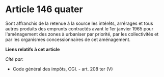 # Article 146 quater

Sont affranchis de la retenue à la source les intérêts, arrérages et tous autres produits des emprunts contractés avant le
1er janvier 1965 pour l'aménagement des zones à urbaniser par priorité, par les collectivités et par les organismes
concessionnaires de cet aménagement.

**Liens relatifs à cet article**

_Cité par_:

  - Code général des impôts, CGI. - art. 208 ter (V)
